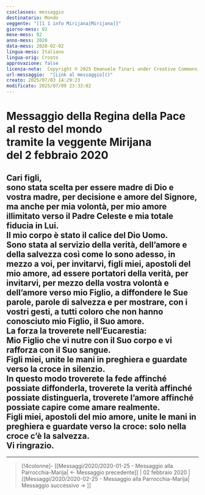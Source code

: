 ```yaml
---
cssclasses: messaggio
destinatario: Mondo
veggente: "[[1 1 info Mirijana|Mirijana]]"
giorno-mess: 02
mese-mess: 02
anno-mess: 2020
data-mess: 2020-02-02
lingua-mess: Italiano
lingua-orig: Croato
approvazione: false
licenza-nota:  Copyright © 2025 Emanuele Tinari under Creative Commons BY-NC-SA 4.0 https://creativecommons.org/licenses/by-nc-sa/4.0/
url-messaggio:  "[Link al messaggio]()"
creato: 2025/07/03 14:29:23
modificato: 2025/07/09 23:33:02
---
```


# Messaggio della Regina della Pace<br>al resto del mondo<br>tramite la veggente Mirijana<br>del 2 febbraio 2020

## Cari figli,<br>sono stata scelta per essere madre di Dio e vostra madre, per decisione e amore del Signore, ma anche per mia volontà, per mio amore illimitato verso il Padre Celeste e mia totale fiducia in Lui.<br>Il mio corpo è stato il calice del Dio Uomo.<br>Sono stata al servizio della verità, dell’amore e della salvezza così come lo sono adesso, in mezzo a voi, per invitarvi, figli miei, apostoli del mio amore, ad essere portatori della verità, per invitarvi, per mezzo della vostra volontà e dell’amore verso mio Figlio, a diffondere le Sue parole, parole di salvezza e per mostrare, con i vostri gesti, a tutti coloro che non hanno conosciuto mio Figlio, il Suo amore.<br>La forza la troverete nell’Eucarestia:<br>Mio Figlio che vi nutre con il Suo corpo e vi rafforza con il Suo sangue.<br>Figli miei, unite le mani in preghiera e guardate verso la croce in silenzio.<br>In questo modo troverete la fede affinché possiate diffonderla, troverete la verità affinché possiate distinguerla, troverete l’amore affinché possiate capire come amare realmente.<br>Figli miei, apostoli del mio amore, unite le mani in preghiera e guardate verso la croce: solo nella croce c’è la salvezza.<br>Vi ringrazio.

***

> [!4colonne]- [[Messaggi/2020/2020-01-25 - Messaggio alla Parrocchia-Marija| ← Messaggio precedente]] | 02 febbraio 2020 | [[Messaggi/2020/2020-02-25 - Messaggio alla Parrocchia-Marija| Messaggio successivo → ]]
